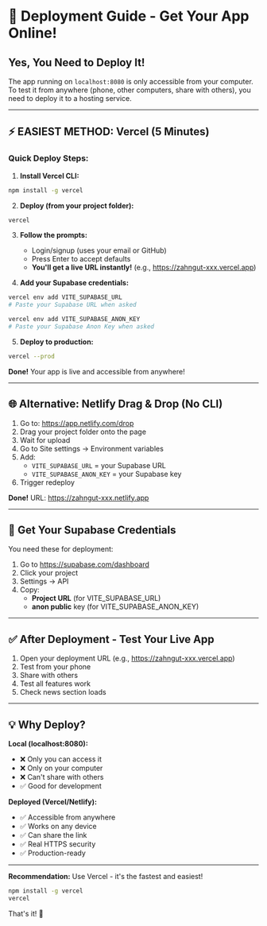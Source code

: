 # 🚀 Deployment Guide - Get Your App Online!

## Yes, You Need to Deploy It!

The app running on `localhost:8080` is only accessible from your computer. To test it from anywhere (phone, other computers, share with others), you need to deploy it to a hosting service.

---

## ⚡ EASIEST METHOD: Vercel (5 Minutes)

### Quick Deploy Steps:

1. **Install Vercel CLI:**
```bash
npm install -g vercel
```

2. **Deploy (from your project folder):**
```bash
vercel
```

3. **Follow the prompts:**
   - Login/signup (uses your email or GitHub)
   - Press Enter to accept defaults
   - **You'll get a live URL instantly!** (e.g., https://zahngut-xxx.vercel.app)

4. **Add your Supabase credentials:**
```bash
vercel env add VITE_SUPABASE_URL
# Paste your Supabase URL when asked

vercel env add VITE_SUPABASE_ANON_KEY
# Paste your Supabase Anon Key when asked
```

5. **Deploy to production:**
```bash
vercel --prod
```

**Done!** Your app is live and accessible from anywhere!

---

## 🌐 Alternative: Netlify Drag & Drop (No CLI)

1. Go to: https://app.netlify.com/drop
2. Drag your project folder onto the page
3. Wait for upload
4. Go to Site settings → Environment variables
5. Add:
   - `VITE_SUPABASE_URL` = your Supabase URL
   - `VITE_SUPABASE_ANON_KEY` = your Supabase key
6. Trigger redeploy

**Done!** URL: https://zahngut-xxx.netlify.app

---

## 🔑 Get Your Supabase Credentials

You need these for deployment:

1. Go to https://supabase.com/dashboard
2. Click your project
3. Settings → API
4. Copy:
   - **Project URL** (for VITE_SUPABASE_URL)
   - **anon public** key (for VITE_SUPABASE_ANON_KEY)

---

## ✅ After Deployment - Test Your Live App

1. Open your deployment URL (e.g., https://zahngut-xxx.vercel.app)
2. Test from your phone
3. Share with others
4. Test all features work
5. Check news section loads

---

## 💡 Why Deploy?

**Local (localhost:8080):**
- ❌ Only you can access it
- ❌ Only on your computer
- ❌ Can't share with others
- ✅ Good for development

**Deployed (Vercel/Netlify):**
- ✅ Accessible from anywhere
- ✅ Works on any device
- ✅ Can share the link
- ✅ Real HTTPS security
- ✅ Production-ready

---

**Recommendation:** Use Vercel - it's the fastest and easiest!

```bash
npm install -g vercel
vercel
```

That's it! 🎉
